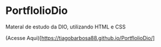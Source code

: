 # PortflolioDio
Materal de estudo da DIO, utilizando HTML e CSS

(Acesse Aqui)[https://tiagobarbosa88.github.io/PortflolioDio/]
